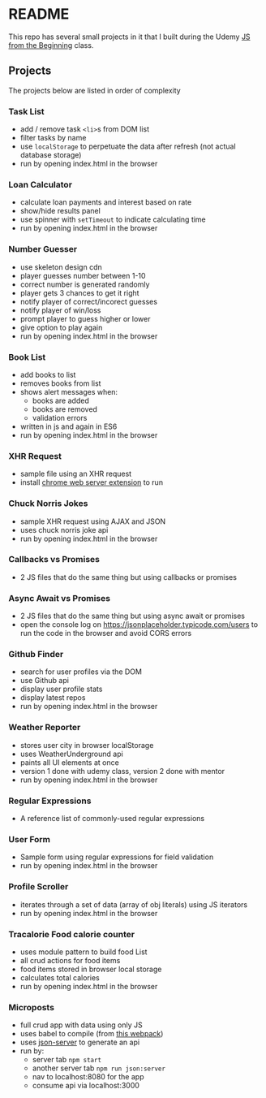 # README

This repo has several small projects in it that I built during the Udemy [JS from the Beginning](https://www.udemy.com/modern-javascript-from-the-beginning/) class.


## Projects

The projects below are listed in order of complexity

### Task List

- add / remove task `<li>`s from DOM list
- filter tasks by name
- use `localStorage` to perpetuate the data after refresh (not actual database storage)
- run by opening index.html in the browser

### Loan Calculator

- calculate loan payments and interest based on rate
- show/hide results panel
- use spinner with `setTimeout` to indicate calculating time
- run by opening index.html in the browser

### Number Guesser

- use skeleton design cdn
- player guesses number between 1-10
- correct number is generated randomly
- player gets 3 chances to get it right
- notify player of correct/incorect guesses
- notify player of win/loss
- prompt player to guess higher or lower
- give option to play again
- run by opening index.html in the browser

### Book List

- add books to list
- removes books from list
- shows alert messages when:
  - books are added
  - books are removed
  - validation errors
- written in js and again in ES6
- run by opening index.html in the browser

### XHR Request

- sample file using an XHR request
- install [chrome web server extension](https://chrome.google.com/webstore/detail/web-server-for-chrome/ofhbbkphhbklhfoeikjpcbhemlocgigb?hl=en) to run

### Chuck Norris Jokes

- sample XHR request using AJAX and JSON
- uses chuck norris joke api
- run by opening index.html in the browser

### Callbacks vs Promises

- 2 JS files that do the same thing but using callbacks or promises

### Async Await vs Promises

- 2 JS files that do the same thing but using async await or promises
- open the console log on https://jsonplaceholder.typicode.com/users to run the code in the browser and avoid CORS errors

### Github Finder

- search for user profiles via the DOM
- use Github api
- display user profile stats
- display latest repos
- run by opening index.html in the browser

### Weather Reporter

- stores user city in browser localStorage
- uses WeatherUnderground api
- paints all UI elements at once
- version 1 done with udemy class, version 2 done with mentor
- run by opening index.html in the browser

### Regular Expressions

- A reference list of commonly-used regular expressions

### User Form

- Sample form using regular expressions for field validation
- run by opening index.html in the browser

### Profile Scroller

- iterates through a set of data (array of obj literals) using JS iterators
- run by opening index.html in the browser

### Tracalorie Food calorie counter

- uses module pattern to build food List
- all crud actions for food items
- food items stored in browser local storage
- calculates total calories
- run by opening index.html in the browser

### Microposts

- full crud app with data using only JS
- uses babel to compile (from [this webpack](https://github.com/bradtraversy/babel_webpack_starter))
- uses [json-server](https://github.com/typicode/json-server) to generate an api
- run by:
  - server tab `npm start`
  - another server tab `npm run json:server`
  - nav to localhost:8080 for the app
  - consume api via localhost:3000
